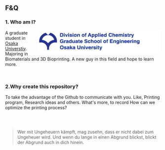 
## F&Q

### 1. Who am I?

[<img width="400" height="70" img align="right" src="https://github.com/Ryucis/Cissto/blob/master/images/Osaka%20Univ.%20Logo.tiff" />](http://www.osaka-u.ac.jp/en)

A graduate student in [Osaka Universtiy](http://www.osaka-u.ac.jp/en). Majoring in Biomaterials and 3D Bioprinting. A new guy in this field and hope to learn more.

</br>

### 2.Why create this repository?

To take the advantage of the Github to communicate with you. Like, Printing program, Research ideas and others. What's more, to record How can we optimize the printing process?
  
</br>
</br>
    
>Wer mit Ungeheuern kämpft, mag zusehn, dass er nicht dabei zum Ungeheuer wird. Und wenn du lange in einen Abgrund blickst, blickt der Abgrund auch in dich hinein.
  
  
  
